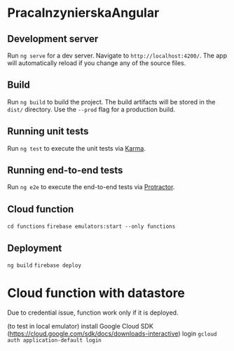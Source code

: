 # PracaInzynierskaAngular

## Development server

Run `ng serve` for a dev server. Navigate to `http://localhost:4200/`. The app will automatically reload if you change any of the source files.

## Build

Run `ng build` to build the project. The build artifacts will be stored in the `dist/` directory. Use the `--prod` flag for a production build.

## Running unit tests

Run `ng test` to execute the unit tests via [Karma](https://karma-runner.github.io).

## Running end-to-end tests

Run `ng e2e` to execute the end-to-end tests via [Protractor](http://www.protractortest.org/).

## Cloud function

`cd functions`
`firebase emulators:start --only functions`

## Deployment

`ng build`
`firebase deploy`

# Cloud function with datastore

Due to credential issue, function work only if it is deployed.

(to test in local emulator)
install Google Cloud SDK (https://cloud.google.com/sdk/docs/downloads-interactive)
login `gcloud auth application-default login`
